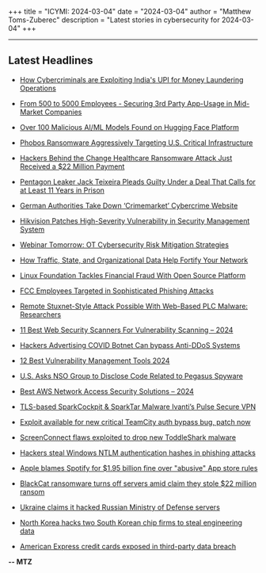 +++
title = "ICYMI: 2024-03-04"
date = "2024-03-04"
author = "Matthew Toms-Zuberec"
description = "Latest stories in cybersecurity for 2024-03-04"
+++

---------------------------------------------------------------------------
## Latest Headlines
- [How Cybercriminals are Exploiting India's UPI for Money Laundering Operations](https://thehackernews.com/2024/03/how-cybercriminals-are-exploiting.html)

- [From 500 to 5000 Employees - Securing 3rd Party App-Usage in Mid-Market Companies](https://thehackernews.com/2024/03/from-500-to-5000-employees-securing-3rd.html)

- [Over 100 Malicious AI/ML Models Found on Hugging Face Platform](https://thehackernews.com/2024/03/over-100-malicious-aiml-models-found-on.html)

- [Phobos Ransomware Aggressively Targeting U.S. Critical Infrastructure](https://thehackernews.com/2024/03/phobos-ransomware-aggressively.html)

- [Hackers Behind the Change Healthcare Ransomware Attack Just Received a $22 Million Payment](https://www.wired.com/story/alphv-change-healthcare-ransomware-payment/)

- [Pentagon Leaker Jack Teixeira Pleads Guilty Under a Deal That Calls for at Least 11 Years in Prison](https://www.securityweek.com/pentagon-leaker-jack-teixeira-pleads-guilty-under-a-deal-that-calls-for-at-least-11-years-in-prison/)

- [German Authorities Take Down ‘Crimemarket’ Cybercrime Website](https://www.securityweek.com/german-authorities-take-down-crimemarket-cybercrime-website/)

- [Hikvision Patches High-Severity Vulnerability in Security Management System](https://www.securityweek.com/hikvision-patches-high-severity-vulnerability-in-security-management-system/)

- [Webinar Tomorrow: OT Cybersecurity Risk Mitigation Strategies](https://www.securityweek.com/webinar-tomorrow-ot-cybersecurity-risk-mitigation-strategies/)

- [How Traffic, State, and Organizational Data Help Fortify Your Network](https://www.securityweek.com/how-traffic-state-and-organizational-data-help-fortify-your-network/)

- [Linux Foundation Tackles Financial Fraud With Open Source Platform](https://www.securityweek.com/linux-foundation-tackles-financial-fraud-with-open-source-platform/)

- [FCC Employees Targeted in Sophisticated Phishing Attacks](https://www.securityweek.com/fcc-employees-targeted-in-sophisticated-phishing-attacks/)

- [Remote Stuxnet-Style Attack Possible With Web-Based PLC Malware: Researchers](https://www.securityweek.com/remote-stuxnet-style-attack-possible-with-web-based-plc-malware-researchers/)

- [11 Best Web Security Scanners For Vulnerability Scanning – 2024](https://cybersecuritynews.com/web-security-scanners/)

- [Hackers Advertising COVID Botnet Can bypass Anti-DDoS Systems](https://cybersecuritynews.com/hackers-botnet-bypass-anti-systems/)

- [12 Best Vulnerability Management Tools 2024](https://cybersecuritynews.com/vulnerability-management-tools/)

- [U.S. Asks NSO Group to Disclose Code Related to Pegasus Spyware](https://cybersecuritynews.com/nso-group-disclose-pegasus-spyware/)

- [Best AWS Network Access Security Solutions – 2024](https://cybersecuritynews.com/aws-network-access-security/)

- [TLS-based SparkCockpit & SparkTar Malware Ivanti’s Pulse Secure VPN](https://cybersecuritynews.com/sparkcockpit-sparktar-malware/)

- [Exploit available for new critical TeamCity auth bypass bug, patch now](https://www.bleepingcomputer.com/news/security/exploit-available-for-new-critical-teamcity-auth-bypass-bug-patch-now/)

- [ScreenConnect flaws exploited to drop new ToddleShark malware](https://www.bleepingcomputer.com/news/security/screenconnect-flaws-exploited-to-drop-new-toddleshark-malware/)

- [Hackers steal Windows NTLM authentication hashes in phishing attacks](https://www.bleepingcomputer.com/news/security/hackers-steal-windows-ntlm-authentication-hashes-in-phishing-attacks/)

- [Apple blames Spotify for $1.95 billion fine over "abusive" App store rules](https://www.bleepingcomputer.com/news/apple/apple-blames-spotify-for-195-billion-fine-over-abusive-app-store-rules/)

- [BlackCat ransomware turns off servers amid claim they stole $22 million ransom](https://www.bleepingcomputer.com/news/security/blackcat-ransomware-turns-off-servers-amid-claim-they-stole-22-million-ransom/)

- [Ukraine claims it hacked Russian Ministry of Defense servers](https://www.bleepingcomputer.com/news/security/ukraine-claims-it-hacked-russian-ministry-of-defense-servers/)

- [North Korea hacks two South Korean chip firms to steal engineering data](https://www.bleepingcomputer.com/news/security/north-korea-hacks-two-south-korean-chip-firms-to-steal-engineering-data/)

- [American Express credit cards exposed in third-party data breach](https://www.bleepingcomputer.com/news/security/american-express-credit-cards-exposed-in-third-party-data-breach/)

**-- MTZ**